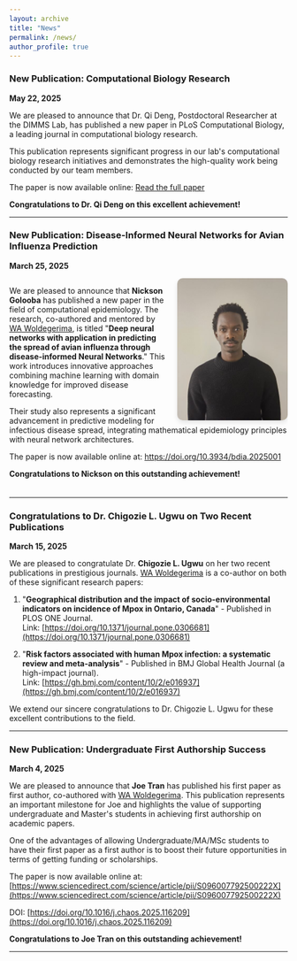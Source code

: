 ```yaml
---
layout: archive
title: "News"
permalink: /news/
author_profile: true
---
```


### New Publication: Computational Biology Research
**May 22, 2025**

We are pleased to announce that Dr. Qi Deng, Postdoctoral Researcher at the DIMMS Lab, has published a new paper in PLoS Computational Biology, a leading journal in computational biology research.

This publication represents significant progress in our lab's computational biology research initiatives and demonstrates the high-quality work being conducted by our team members.

The paper is now available online: [Read the full paper](https://journals.plos.org/ploscompbiol/article?id=10.1371/journal.pcbi.1013073)

**Congratulations to Dr. Qi Deng on this excellent achievement!**

---

### New Publication: Disease-Informed Neural Networks for Avian Influenza Prediction
**March 25, 2025**

<div style="overflow: auto; margin-bottom: 20px;">
  <img src="/images/nickson.jpg" alt="Nickson Golooba" style="width: 200px; float: right; margin-left: 20px; border-radius: 10px; box-shadow: 0 4px 8px rgba(0,0,0,0.1);">
  <p>We are pleased to announce that <strong>Nickson Golooba</strong> has published a new paper in the field of computational epidemiology. The research, co-authored and mentored by <a href="/people/#woldegeriel-assefa-woldegerima">WA Woldegerima</a>, is titled "<strong>Deep neural networks with application in predicting the spread of avian influenza through disease-informed Neural Networks</strong>." This work introduces innovative approaches combining machine learning with domain knowledge for improved disease forecasting.</p>
  
  <p>Their study also represents a significant advancement in predictive modeling for infectious disease spread, integrating mathematical epidemiology principles with neural network architectures.</p>
  
  <p>The paper is now available online at: <a href="https://doi.org/10.3934/bdia.2025001">https://doi.org/10.3934/bdia.2025001</a></p>
  
  <p><strong>Congratulations to Nickson on this outstanding achievement!</strong></p>
</div>

---

### Congratulations to Dr. Chigozie L. Ugwu on Two Recent Publications
**March 15, 2025**

We are pleased to congratulate Dr. <strong>Chigozie L. Ugwu</strong> on her two recent publications in prestigious journals. <a href="/people/#woldegeriel-assefa-woldegerima">WA Woldegerima</a> is a co-author on both of these significant research papers:

1. "<strong>Geographical distribution and the impact of socio-environmental indicators on incidence of Mpox in Ontario, Canada</strong>" - Published in PLOS ONE Journal.  
   Link: [https://doi.org/10.1371/journal.pone.0306681](https://doi.org/10.1371/journal.pone.0306681)

2. "<strong>Risk factors associated with human Mpox infection: a systematic review and meta-analysis</strong>" - Published in BMJ Global Health Journal (a high-impact journal).  
   Link: [https://gh.bmj.com/content/10/2/e016937](https://gh.bmj.com/content/10/2/e016937)

We extend our sincere congratulations to Dr. Chigozie L. Ugwu for these excellent contributions to the field.

---

### New Publication: Undergraduate First Authorship Success
**March 4, 2025**

We are pleased to announce that <strong>Joe Tran</strong> has published his first paper as first author, co-authored with <a href="/people/#woldegeriel-assefa-woldegerima">WA Woldegerima</a>. This publication represents an important milestone for Joe and highlights the value of supporting undergraduate and Master's students in achieving first authorship on academic papers.

One of the advantages of allowing Undergraduate/MA/MSc students to have their first paper as a first author is to boost their future opportunities in terms of getting funding or scholarships.

The paper is now available online at: [https://www.sciencedirect.com/science/article/pii/S096007792500222X](https://www.sciencedirect.com/science/article/pii/S096007792500222X)

DOI: [https://doi.org/10.1016/j.chaos.2025.116209](https://doi.org/10.1016/j.chaos.2025.116209)

**Congratulations to Joe Tran on this outstanding achievement!**

---
